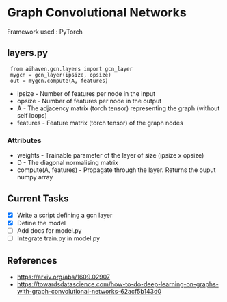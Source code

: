 # Graph Convolutional Networks

Framework used : PyTorch

## layers.py

```
 from aihaven.gcn.layers import gcn_layer
 mygcn = gcn_layer(ipsize, opsize)
 out = mygcn.compute(A, features)
```

* ipsize - Number of features per node in the input
* opsize - Number of features per node in the output
* A - The adjacency matrix (torch tensor) representing the graph (without self loops)
* features - Feature matrix (torch tensor) of the graph nodes

### Attributes

* weights - Trainable parameter of the layer of size (ipsize x opsize)
* D - The diagonal normalising matrix
* compute(A, features) - Propagate through the layer. Returns the ouput numpy array

## Current Tasks 

- [x] Write a script defining a gcn layer
- [x] Define the model
- [ ] Add docs for model.py
- [ ] Integrate train.py in model.py

## References 

* https://arxiv.org/abs/1609.02907
* https://towardsdatascience.com/how-to-do-deep-learning-on-graphs-with-graph-convolutional-networks-62acf5b143d0
